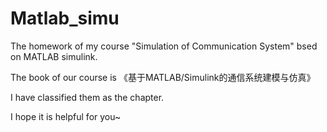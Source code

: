 # Matlab_simu
The homework of my course "Simulation of Communication System" bsed on MATLAB simulink.

The book of our course is 《基于MATLAB/Simulink的通信系统建模与仿真》

I have classified them as the chapter.

I hope it is helpful for you~
